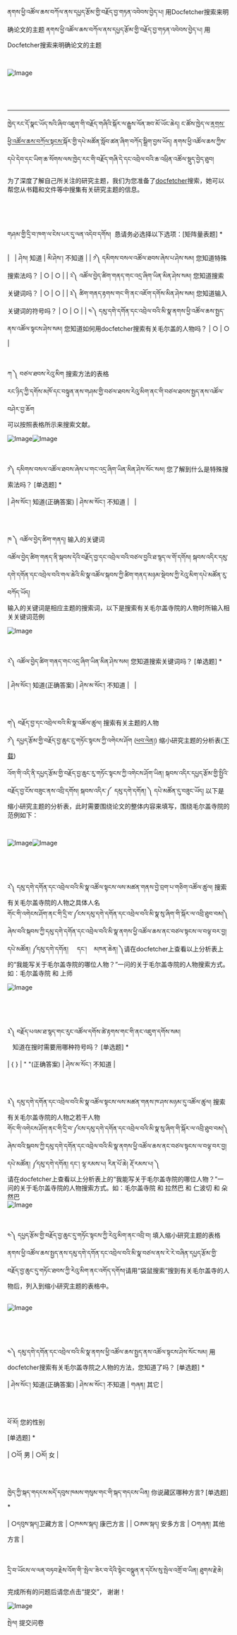 ནགས་ཕྱི་འཚོལ་ཆས་བཀོལ་ནས་དཔྱད་རྩོམ་གྱི་བརྗོད་བྱ་གཏན་འབེབས་བྱེད་པ། 用Docfetcher搜索来明确论文的主题
ནགས་ཕྱི་འཚོལ་ཆས་བཀོལ་ནས་དཔྱད་རྩོམ་གྱི་བརྗོད་བྱ་གཏན་འབེབས་བྱེད་པ། 用Docfetcher搜索来明确论文的主题


 


![Image](images/000006.png)


 


 





---


ཁྱེད་རང་དོ་སྣང་ཡོད་སའི་ཞིབ་འཇུག་གི་བརྗོད་གཞིའི་སྐོར་ལ་རྒྱུས་ལོན་ཟབ་མོ་ཡོང་ཆེད། ང་ཚོས་ཁྱེད་ལ་[ནགས་ཕྱི་འཚོལ་ཆས་བཀོལ་སྟངས་](https://r.wjx.com/redirect.aspx?url=https%3A%2F%2Fks.wjx.top%2Fjq%2F81224358.aspx&activity=95681548)སྐོར་གྱི་དཔེ་མཚོན་སློབ་ཚན་ཞིག་བཀོད་སྒྲིག་བྱས་ཡོད། ནགས་ཕྱི་འཚོལ་ཆས་ཀྱིས་དཔེ་དེབ་དང་ཡིག་ཆ་སོགས་ལས་ཁྱེད་རང་གི་བརྗོད་གཞི་དེ་དང་འབྲེལ་བའི་ཆ་འཕྲིན་འཚོལ་སྡུད་བྱེད་ཐུབ།  
  
为了深度了解自己所关注的研究主题，我们为您准备了[docfetcher](https://r.wjx.com/redirect.aspx?url=https%3A%2F%2Fks.wjx.top%2Fjq%2F81224358.aspx&activity=95681548)搜索，她可以帮您从书籍和文件等中搜集有关研究主题的信息。


 


 


གཤམ་གྱི་དྲི་བ་ཁག་ལ་ངེས་པར་དུ་ལན་འདེབ་དགོས།  恳请务必选择以下选项：[矩阵量表题] *




|   | ཤེས། 知道 | མི་ཤེས་། 不知道 |
| ༡༽ དམིགས་བསལ་འཚོལ་ཐབས་ཞེས་པ་ཤེས་སམ། 您知道特殊搜索法吗？ | ○ | ○ |
| ༢༽ འཚོལ་བྱེད་ཚིག་གནད་གང་འདྲ་ཞིག་ཡིན་མིན་ཤེས་སམ། 您知道搜索关键词吗？ | ○ | ○ |
| ༣༽ ཚིག་གནད་རྟགས་གང་གི་ནང་འཇོག་དགོས་མིན་ཤེས་སམ། 您知道输入关键词的符号吗？ | ○ | ○ |
| ༤༽ དམུ་དགེ་དགོན་དང་འབྲེལ་བའི་མི་སྣ་ནགས་ཕྱི་འཚོལ་ཆས་སྤྱད་ནས་འཚོལ་སྟངས་ཤེས་སམ། 您知道如何用docfetcher搜索有关毛尔盖的人物吗？ | ○ | ○ |


 


ཀ ༽ བཙལ་ཐབས་རེའུ་མིག 搜索方法的表格  
རང་ཉིད་ཀྱི་དགོས་མཁོ་དང་བསྟུན་ནས་གཤམ་གྱི་བཙལ་ཐབས་རེའུ་མིག་ནང་གི་བཙལ་ཐབས་སྤྱད་ནས་འཚོལ་བཤེར་བྱ་ཆོག  
可以按照表格所示来搜索文献。  
  
![Image](images/000005.png)![Image](images/000007.png)


 


༡༽ དམིགས་བསལ་འཚོལ་ཐབས་ཞེས་པ་གང་འདྲ་ཞིག་ཡིན་མིན་ཤེས་སོང་སམ། 您了解到什么是特殊搜索法吗？ [单选题] *




| ཤེས་སོང་། 知道(正确答案) | ཤེས་མ་སོང་། 不知道 |   |


 


ཁ ༽ འཚོལ་བྱེད་ཚིག་གནད། 输入的关键词  
འཚོལ་བྱེད་ཚིག་གནད་ནི་སྐབས་དེའི་བརྗོད་བྱ་དང་འབྲེལ་བའི་བཙལ་བྱའི་ཐ་སྙད་ལ་གོ་དགོས། སྐབས་འདིར་དམུ་དགེ་དགོན་དང་འབྲེལ་བའི་གལ་ཆེའི་མི་སྣ་འཚོལ་སྐབས་ཀྱི་ཚིག་གནད་མཉམ་སྡེབས་ཀྱི་རེའུ་མིག་དཔེ་མཚོན་རུ་བཀོད་ཡོད།  
输入的关键词是相应主题的搜索词，以下是搜索有关毛尔盖寺院的人物时所输入相关关键词范例  
  
![Image](images/000008.png)


 


༢༽ འཚོལ་བྱེད་ཚིག་གནད་གང་འདྲ་ཞིག་ཡིན་མིན་ཤེས་སམ། 您知道搜索关键词吗？ [单选题] *




| ཤེས་སོང་། 知道(正确答案) | ཤེས་མ་སོང་། 不知道 |   |


 


ག༽ བརྗོད་བྱ་དང་འབྲེལ་བའི་མི་སྣ་འཚོལ་ཚུལ། 搜索有关主题的人物  
༡༽ དཔྱད་རྩོམ་གྱི་བརྗོད་བྱ་ཆུང་ངུ་གཏོང་སྟངས་ཀྱི་འགེངས་ཤོག ([ཕབ་ལེན།](https://r.wjx.com/redirect.aspx?url=https%3A%2F%2Fgitee.com%2Fbdrc%2Fdigitization-guidelines%2Fcommit%2Fc11dfae2705eb909091991548c37ea1bc2dc170d&activity=95681548)) 缩小研究主题的分析表([下载](https://r.wjx.com/redirect.aspx?url=https%3A%2F%2Fgitee.com%2Fbdrc%2Fdigitization-guidelines%2Fcommit%2Fc11dfae2705eb909091991548c37ea1bc2dc170d&activity=95681548)) 


འོག་གི་འདི་ནི་དཔྱད་རྩོམ་གྱི་བརྗོད་བྱ་ཆུང་རུ་གཏོང་སྟངས་ཀྱི་འགེངས་ཤོག་ཡིན། སྐབས་འདིར་དཔྱད་རྩོམ་གྱི་སྤྱིའི་བརྗོད་བྱ་ངོས་བཟུང་ནས་འབྲི་དགོས། སྐབས་འདིར་༼  དམུ་དགེ་དགོན། ༽ དཔེ་མཚོན་དུ་བཟུང་ཡོད། 以下是缩小研究主题的分析表，此时需要围绕论文的整体内容来填写，围绕毛尔盖寺院的范例如下：


 


![Image](images/000000.png)![Image](images/000001.png)


 


 


༢༽ དམུ་དགེ་དགོན་དང་འབྲེལ་བའི་མི་སྣ་འཚོལ་སྟངས་ལས་མཚན་གནས་བྱེ་བྲག་པ་གཅིག་འཚོལ་ཚུལ། 搜索有关毛尔盖寺院的人物之具体人名  
གོང་གི་འགེངས་ཤོག་ནང་གི་དྲི་བ་༼ངས་དམུ་དགེ་དགོན་དང་འབྲེལ་བའི་མི་སྣ་སུ་ཞིག་གི་སྐོར་ལ་འབྲི་ཐུབ་བམ།༽ ཞེས་བའི་སྐབས་ཀྱི་དམུ་དགེ་དགོན་དང་འབྲེལ་བའི་མི་སྣ་ནགས་ཕྱི་འཚོལ་ཆས་ནང་བཙལ་སྟངས་ལ་བལྟ་བར་བྱ། དཔེ་མཚོན། ༼དམུ་དགེ་དགོན།     དང་།    མཁན་ཆེན། ༽请在docfetcher上查看以上分析表上的“我能写关于毛尔盖寺院的哪位人物？”一问的关于毛尔盖寺院的人物搜索方式。如：毛尔盖寺院 和 上师


![Image](images/000009.png)


 


 


༣༽ བརྗོད་པའམ་ཐ་སྙད་གང་རུང་འཚོལ་དགོས་ཚེ་རྟགས་གང་གི་ནང་འཇུག་དགོས་སམ།  
   知道在搜时需要用哪种符号吗？ [单选题] *




| { } | " "(正确答案) | ཤེས་མ་སོང་། 不知道 |


 


༣༽ དམུ་དགེ་དགོན་དང་འབྲེལ་བའི་མི་སྣ་འཚོལ་སྟངས་ལས་མཚན་གནས་ཁ་ཤས་མཉམ་དུ་འཚོལ་ཚུལ། 搜索有关毛尔盖寺院的人物之若干人物  
གོང་གི་འགེངས་ཤོག་ནང་གི་དྲི་བ་༼ངས་དམུ་དགེ་དགོན་དང་འབྲེལ་བའི་མི་སྣ་སུ་ཞིག་གི་སྐོར་ལ་འབྲི་ཐུབ་བམ།༽ ཞེས་བའི་སྐབས་ཀྱི་དམུ་དགེ་དགོན་དང་འབྲེལ་བའི་མི་སྣ་ནགས་ཕྱི་འཚོལ་ཆས་ནང་བཙལ་སྟངས་ལ་བལྟ་བར་བྱ། དཔེ་མཚོན། ༼དམུ་དགེ་དགོན། དང་། ལྷ་རམས་པ། རིན་པོ་ཆེ། རྡོ་རམས་པ། ༽   
请在docfetcher上查看以上分析表上的“我能写关于毛尔盖寺院的哪位人物？”一问的关于毛尔盖寺院的人物搜索方式。如：毛尔盖寺院 和 拉然巴 和 仁波切 和 朵然巴  
![Image](images/000010.png)


 


༤༽ དཔྱད་རྩོམ་གྱི་བརྗོད་བྱ་ཆུང་དུ་གཏོང་སྟངས་ཀྱི་རེའུ་མིག་ནང་འབྲི་བ། 填入缩小研究主题的表格  
ནགས་ཕྱི་འཚོལ་ཆས་སྤྱད་ནས་དམུ་དགེ་དགོན་དང་འབྲེལ་བའི་མི་སྣ་བཙལ་ནས་རེ་རེ་བཞིན་དཔྱད་རྩོམ་གྱི་བརྗོད་བྱ་ཆུང་དུ་གཏོང་ཐབས་ཀྱི་རེའུ་མིག་ནང་འགོད་དགོས།请用“袋鼠搜索”搜到有关毛尔盖寺的人物后，列入到缩小研究主题的表格中。  
 


![Image](images/000002.png)


 


 


༤༽ དམུ་དགེ་དགོན་དང་འབྲེལ་བའི་མི་སྣ་ནགས་ཕྱི་འཚོལ་ཆས་སྤྱད་ནས་འཚོལ་སྟངས་ཤེས་སོང་སམ། 用docfetcher搜索有关毛尔盖寺院之人物的方法，您知道了吗？ [单选题] *




| ཤེས་སོང་། 知道(正确答案) | ཤེས་མ་སོང་། 不知道 | གཞན། 其它 |


 


ཕོ་མོ། 您的性别   
[单选题] *




| ○ཕོ། 男 | ○མོ། 女 |


 


ཁྱེད་ཀྱི་སྐད་གདངས་མདོ་དབུས་ཁམས་གསུམ་གང་གི་སྐད་གདངས་ཡིན། 你说藏区哪种方言? [单选题] *




| ○དབུས་སྐད།卫藏方言 | ○ཁམས་སྐད། 康巴方言 |
| ○ཨམ་སྐད། 安多方言 | ○གཞན། 其他方言 |


 


དྲི་བ་ཡོངས་ལ་ལན་བཏབ་རྗེས་འོག་གི་་སྤེལ་་ཟེར་བ་དེའི་སྟེང་བསྣུན་ན་དངོས་སུ་སྤེལ་འགྲོ་བ་ཡིན། ཐུགས་རྗེ་ཆེ།  
  
完成所有的问题后请您点击“提交”， 谢谢！ 


![Image](images/000003.png)


སྤེལ། 提交问卷 


 


 


 


 


 



